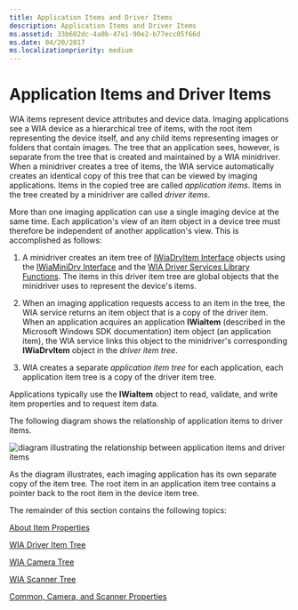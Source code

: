 ```yaml
---
title: Application Items and Driver Items
description: Application Items and Driver Items
ms.assetid: 33b602dc-4a0b-47e1-90e2-b77ecc05f66d
ms.date: 04/20/2017
ms.localizationpriority: medium
---
```


# Application Items and Driver Items





WIA items represent device attributes and device data. Imaging applications see a WIA device as a hierarchical tree of items, with the root item representing the device itself, and any child items representing images or folders that contain images. The tree that an application sees, however, is separate from the tree that is created and maintained by a WIA minidriver. When a minidriver creates a tree of items, the WIA service automatically creates an identical copy of this tree that can be viewed by imaging applications. Items in the copied tree are called *application items*. Items in the tree created by a minidriver are called *driver items*.

More than one imaging application can use a single imaging device at the same time. Each application's view of an item object in a device tree must therefore be independent of another application's view. This is accomplished as follows:

1.  A minidriver creates an item tree of [IWiaDrvItem Interface](/windows-hardware/drivers/ddi/wiamindr_lh/nn-wiamindr_lh-iwiadrvitem) objects using the [IWiaMiniDrv Interface](/windows-hardware/drivers/ddi/wiamindr_lh/nn-wiamindr_lh-iwiaminidrv) and the [WIA Driver Services Library Functions](/windows-hardware/drivers/ddi/wiamdef/index). The items in this driver item tree are global objects that the minidriver uses to represent the device's items.

2.  When an imaging application requests access to an item in the tree, the WIA service returns an item object that is a copy of the driver item. When an application acquires an application **IWiaItem** (described in the Microsoft Windows SDK documentation) item object (an application item), the WIA service links this object to the minidriver's corresponding **IWiaDrvItem** object in the *driver item tree*.

3.  WIA creates a separate *application item tree* for each application, each application item tree is a copy of the driver item tree.

Applications typically use the **IWiaItem** object to read, validate, and write item properties and to request item data.

The following diagram shows the relationship of application items to driver items.

![diagram illustrating the relationship between application items and driver items](images/art-5.png)

As the diagram illustrates, each imaging application has its own separate copy of the item tree. The root item in an application item tree contains a pointer back to the root item in the device item tree.

The remainder of this section contains the following topics:

[About Item Properties](about-item-properties.md)

[WIA Driver Item Tree](wia-driver-item-tree.md)

[WIA Camera Tree](wia-camera-tree.md)

[WIA Scanner Tree](wia-scanner-tree.md)

[Common, Camera, and Scanner Properties](common--camera--and-scanner-properties.md)

 

